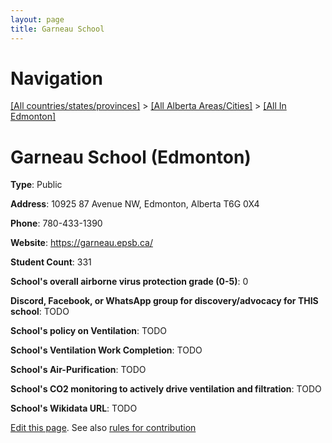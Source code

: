 ```yaml
---
layout: page
title: Garneau School
---
```

# Navigation

[[All countries/states/provinces]](../../..) > [[All Alberta Areas/Cities]](../..) > [[All In Edmonton]](..)

# Garneau School (Edmonton)

**Type**: Public

**Address**: 10925 87 Avenue NW, Edmonton, Alberta T6G 0X4

**Phone**: 780-433-1390

**Website**: <https://garneau.epsb.ca/>

**Student Count**: 331

**School's overall airborne virus protection grade (0-5)**: 0

**Discord, Facebook, or WhatsApp group for discovery/advocacy for THIS school**: TODO

**School's policy on Ventilation**: TODO

**School's Ventilation Work Completion**: TODO

**School's Air-Purification**: TODO

**School's CO2 monitoring to actively drive ventilation and filtration**: TODO

**School's Wikidata URL**: TODO


[Edit this page](https://github.com/ventilate-schools/AB/edit/main/./Edmonton/Garneau_School.md). See also [rules for contribution](../../../contribution-rules/)
